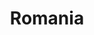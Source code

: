 ---
title: Romania
crosslinks:
- europe
- RoCirclejerk
- place
- zeronet
- AskReddit
- pics
- MapPorn
- OutOfTheLoop
- MustarDeTecuci
- '2013'
- iamverysmart
- AskHistorians
- gifs
- videos
- dataisbeautiful
- tmsbmeta
- explainlikeimfive
- todayilearned
- IAmA
- GameDeals
---